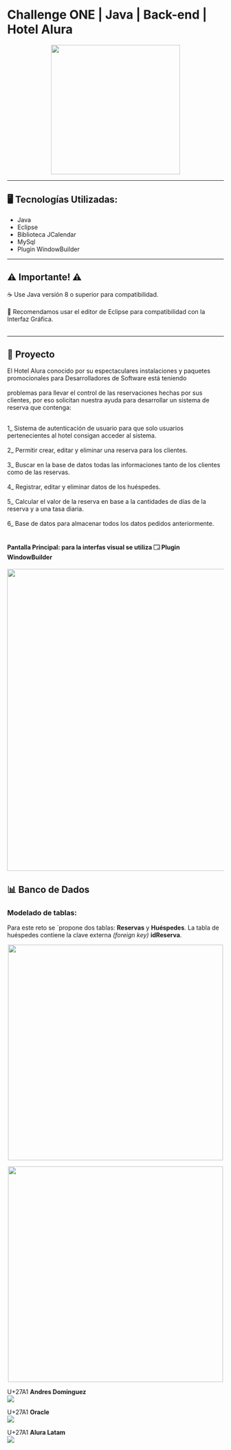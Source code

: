 # Challenge ONE | Java | Back-end | Hotel Alura

<p align="center" >
     <img width="300" heigth="300" src="https://user-images.githubusercontent.com/91544872/189419040-c093db78-c970-4960-8aca-ffcc11f7ffaf.png">
</p>

---

## 🖥️ Tecnologías Utilizadas:

- Java
- Eclipse
- Biblioteca JCalendar
- MySql
- Plugin WindowBuilder </br>

---
## ⚠️ Importante! ⚠️

☕ Use Java versión 8 o superior para compatibilidad. </br></br>
📝 Recomendamos usar el editor de Eclipse para compatibilidad con la Interfaz Gráfica. </br></br>

---

## 🚧 Proyecto

El Hotel Alura conocido por su espectaculares instalaciones y paquetes promocionales para Desarrolladores de Software está teniendo</br></br> problemas para llevar el control de las reservaciones hechas por sus clientes, por eso solicitan nuestra ayuda para desarrollar un sistema de reserva que contenga:
 </br></br>
 
 1_ Sistema de autenticación de usuario para que solo usuarios pertenecientes al hotel consigan acceder al sistema.</br></br>
 2_ Permitir crear, editar y eliminar una reserva para los clientes.</br></br>
 3_ Buscar en la base de datos todas las informaciones tanto de los clientes como de las reservas.</br></br>
 4_ Registrar, editar y eliminar datos de los huéspedes.</br></br>
 5_ Calcular el valor de la reserva en base a la cantidades de días de la reserva y a una tasa diaria.</br></br>
 6_ Base de datos para almacenar todos los datos pedidos anteriormente.</br></br>

#### Pantalla Principal: para la interfas visual se utiliza 🗔 Plugin WindowBuilder

<p align="center" >
     <img width="700" heigth="700" src="https://user-images.githubusercontent.com/91544872/189419249-06b539da-7cf2-4d40-a711-618a5c872096.png">
</p>

## 📊 Banco de Dados

### Modelado de tablas:

Para este reto se `propone dos tablas: <strong>Reservas</strong> y <strong>Huéspedes</strong>. La tabla de huéspedes contiene la clave externa <em>(foreign key)</em> <strong>idReserva</strong>.

<p align="center" >
     <img width="500" heigth="500" src="https://user-images.githubusercontent.com/101413385/169529338-09a4d4c2-1b5a-41dc-b305-38498ebc29a8.png">
</p>
<p align="center" >
     <img width="500" heigth="500" src="https://user-images.githubusercontent.com/91544872/173358015-a252c5cf-48a2-4285-907d-a69239e7c5a5.png">
</p>

U+27A1 <strong>Andres Dominguez</strong></br>
<a href="https://www.linkedin.com/in/andres-dominguez-prog07/" target="_blank">
<img src="https://img.shields.io/badge/-LinkedIn-%230077B5?style=for-the-badge&logo=linkedin&logoColor=white" target="_blank"></a>

U+27A1 <strong>Oracle</strong></br>
<a href="https://www.linkedin.com/company/oracle/" target="_blank">
<img src="https://img.shields.io/badge/-LinkedIn-%230077B5?style=for-the-badge&logo=linkedin&logoColor=white" target="_blank"></a>

U+27A1 <strong>Alura Latam</strong></br>
<a href="https://www.linkedin.com/company/alura-latam/mycompany/" target="_blank">
<img src="https://img.shields.io/badge/-LinkedIn-%230077B5?style=for-the-badge&logo=linkedin&logoColor=white" target="_blank"></a>
